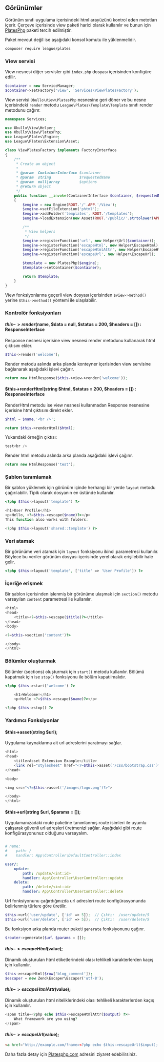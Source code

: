 
## Görünümler

Görünüm sınıfı uygulama içerisindeki html arayüzünü kontrol eden metotları içerir. Çerçeve içerisinde view paketi harici olarak kullanılır ve bunun için <a href="http://platesphp.com/v3/templates/">PlatesPhp</a> paketi tercih edilmiştir.

Paket mevcut değil ise aşağıdaki konsol komutu ile yüklenmelidir.

```bash
composer require league/plates
```

### View servisi

View nesnesi diğer servisler gibi `index.php` dosyası içerisinden konfigüre edilir. 

```php
$container = new ServiceManager;
$container->setFactory('view', 'Services\ViewPlatesFactory');
```

View servisi `Obullo\View\PlatesPhp` nesnesine geri döner ve bu nesne içerisindeki `render` metodu `League\Plates\Template\Template` sınıfı render metodunu çağırır.

```php
namespace Services;

use Obullo\View\Helper;
use Obullo\View\PlatesPhp;
use League\Plates\Engine;
use League\Plates\Extension\Asset;

class ViewPlatesFactory implements FactoryInterface
{
    /**
     * Create an object
     *
     * @param  ContainerInterface $container
     * @param  string             $requestedName
     * @param  null|array         $options
     * @return object
     */
    public function __invoke(ContainerInterface $container, $requestedName, array $options = null)
    {
        $engine = new Engine(ROOT.'/'.APP.'/View');
        $engine->setFileExtension('phtml');
        $engine->addFolder('templates', ROOT.'/templates');
        $engine->loadExtension(new Asset(ROOT.'/public/'.strtolower(APP).'/', false));

        /**
         * View helpers
         */
        $engine->registerFunction('url', new Helper\Url($container));
        $engine->registerFunction('escapeHtml', new Helper\EscapeHtml);
        $engine->registerFunction('escapeHtmlAttr', new Helper\EscapeHtmlAttr);
        $engine->registerFunction('escapeUrl', new Helper\EscapeUrl);

        $template = new PlatesPhp($engine);
        $template->setContainer($container);

        return $template;
    }
}
```

View fonksiyonlarına geçerli view dosyası içerisinden `$view->method()` yerine `$this->method()` yöntemi ile ulaşılabilir.
 

### Kontrolör fonksiyonları

#### $this->render($name, $data = null, $status = 200, $headers = []) : ResponseInterface

Response nesnesi içerisine view nesnesi render metodunu kullanarak html çıktısını ekler.

```php
$this->render('welcome');
```

Render metodu aslında arka planda konteyner içerisinden view servisine bağlanarak aşağıdaki işlevi çağırır.

```php
return new HtmlResponse($this->view->render('welcome'));
```

#### $this->renderHtml(string $html, $status = 200, $headers = []) : ResponseInterface

RenderHtml metodu ise view nesnesi kullanmadan Response nesnesine içerisine html çıktısını direkt ekler.

```php
$html = $name.'<br />';

return $this->renderHtml($html);
```

Yukarıdaki örneğin çıktısı:

```php
test<br />
```

Render html metodu aslında arka planda aşağıdaki işlevi çağırır.

```php
return new HtmlResponse('test');
```

### Şablon tanımlamak

Bir şablon yüklemek için görünüm içinde herhangi bir yerde `layout` metodu çağırılabilir. Tipik olarak dosyanın en üstünde kullanılır.

```php
<?php $this->layout('template') ?>

<h1>User Profile</h1>
<p>Hello, <?=$this->escape($name)?></p>
This function also works with folders:

<?php $this->layout('shared::template') ?>
```

### Veri atamak

Bir görünüme veri atamak için `layout` fonksiyonu ikinci parametresi kullanılır. Böylece bu veriler görünüm dosyası içerisinde yerel olarak erişilebilir hale gelir.

```php
<?php $this->layout('template', ['title' => 'User Profile']) ?>
```

### İçeriğe erişmek

Bir şablon içerisinden işlenmiş bir görünüme ulaşmak için `section()` metodu varsayılan `content` parametresi ile kullanılır.

```php
<html>
<head>
    <title><?=$this->escape($title)?></title>
</head>
<body>

<?=$this->section('content')?>

</body>
</html>
```

### Bölümler oluşturmak

Bölümler (sections) oluşturmak için `start()` metodu kullanılır. Bölümü kapatmak için ise `stop()` fonksiyonu ile bölüm kapatılmalıdır.

```php
<?php $this->start('welcome') ?>

    <h1>Welcome!</h1>
    <p>Hello <?=$this->escape($name)?></p>

<?php $this->stop() ?>
```

### Yardımcı Fonksiyonlar

#### $this->asset(string $url);

Uygulama kaynaklarına ait url adreslerini yaratmayı sağlar.

```php
<html>
<head>
    <title>Asset Extension Example</title>
    <link rel="stylesheet" href="<?=$this->asset('/css/bootstrap.css')?>" />
</head>

<body>

<img src="<?=$this->asset('/images/logo.png')?>">

</body>
</html>
```

#### $this->url(string $url, $params = []);

Uygulamanızadaki route paketine tanımlanmış route isimleri ile uyumlu çalışarak güvenli url adresleri üretmenizi sağlar. Aşağıdaki gibi route konfigürasyonunuz olduğunu varsayalım.

```yaml

# name:
#    path: /
#    handler: App\Controller\DefaultController::index

user/:
    update:
        path: /update/<int:id>
        handler: App\Controller\UserController::update
    delete:
        path: /delete/<int:id>
        handler: App\Controller\UserController::delete
```

Url fonksiyonunu çağırdığınızda url adresleri route konfigürasyonunda belirlenmiş türlere göre üretilir.

```php
$this->url('user/update', ['id' => 5]);  // Çıktı:  /user/update/5
$this->url('user/delete', ['id' => 5]);  // Çıktı:  /user/delete/5
```

Bu fonksiyon arka planda router paketi `generate` fonksiyonunu çağırır.

```php
$router->generate($url $params = []);
```

#### $this->escapeHtml($value);

Dinamik oluşturulan html etiketlerindeki olası tehlikeli karakterlerden kaçış için kullanılır.

```php
$this->escapeHtml($row['blog_comment']);
$escaper = new Zend\Escaper\Escaper('utf-8');
```

#### $this->escapeHtmlAttr($value);

Dinamik oluşturulan html niteliklerindeki olası tehlikeli karakterlerden kaçış için kullanılır.

```php
<span title=<?php echo $this->escapeHtmlAttr($output) ?>>
    What framework are you using?
</span>
```

#### $this->escapeUrl($value);

```html
<a href="http://example.com/?name=<?php echo $this->escapeUrl($input); ?>">Click here!</a>
```

Daha fazla detay için <a href="http://platesphp.com/v3/extensions/asset/">Platesphp.com</a> adresini ziyaret edebilirsiniz.